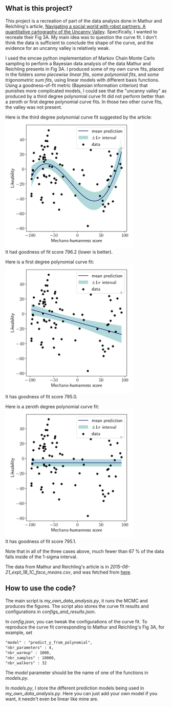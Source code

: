 ## What is this project?

This project is a recreation of part of the data analysis done in Mathur and Reichling's article, [Navigating a social world with robot partners: A quantitative cartography of the Uncanny Valley](https://www.sciencedirect.com/science/article/pii/S0010027715300640?via%3Dihub). Specifically, I wanted to recreate their Fig 3A. My main idea was to question the curve fit. I don't think the data is sufficient to conclude the shape of the curve, and the evidence for an uncanny valley is relatively weak.

I used the emcee python implementation of Markov Chain Monte Carlo sampling to perform a Bayesian data analysis of the data Mathur and Reichling presents in Fig 3A. I produced some of my own curve fits, placed in the folders *some piecewise linear fits*, *some polynomial fits*, and *some trigonometric sum fits*, using linear models with different basis functions. Using a goodness-of-fit metric (Bayesian information criterion) that punishes more complicated models, I could see that the "uncanny valley" as produced by a third degree polynomial curve fit did not perform better than a zeroth or first degree polynomial curve fits.
In those two other curve fits, the valley was not present.

Here is the third degree polynomial curve fit suggested by the article:\
<img src="https://raw.githubusercontent.com/SimonKvantdator/Uncanny-valley-data-analysis/master/some%20polynomial%20fits/2020-08-09%2019%3A46%3A24.244551/curve_fit.png" width="400">\
It had goodness of fit score 796.2 (lower is better).

Here is a first degree polynomial curve fit:\
<img src="https://raw.githubusercontent.com/SimonKvantdator/Uncanny-valley-data-analysis/master/some%20polynomial%20fits/2020-08-09%2019%3A44%3A16.811599/curve_fit.png" width="400">\
It has goodness of fit score 795.0.

Here is a zeroth degree polynomial curve fit:\
<img src="https://raw.githubusercontent.com/SimonKvantdator/Uncanny-valley-data-analysis/master/some%20polynomial%20fits/2020-08-09%2019%3A43%3A19.710679/curve_fit.png" width="400">\
It has goodness of fit score 795.1.

Note that in all of the three cases above, much fewer than 67 % of the data falls inside of the 1-sigma interval.

The data from Mathur and Reichling's article is in *2015-06-21_expt_1B_1C_face_means.csv*, and was fetched from [here](https://osf.io/3rjnk/).


## How to use the code?

The main script is *my_own_data_analysis.py*, it runs the MCMC and produces the figures. The script also stores the curve fit results and configurations in *configs_and_results.json*.

In *config.json*, you can tweak the configurations of the curve fit.
To reproduce the curve fit corresponding to Mathur and Reichling's Fig 3A, for example, set 
```
"model" : "predict_y_from_polynomial",
"nbr_parameters" : 4,
"nbr_warmup" : 1000,
"nbr_samples" : 10000,
"nbr_walkers" : 32
```
The *model* parameter should be the name of one of the functions in *models.py*.

In *models.py*, I store the different prediction models being used in *my_own_data_analysis.py*. Here you can just add your own model if you want, it needn't even be linear like mine are.
